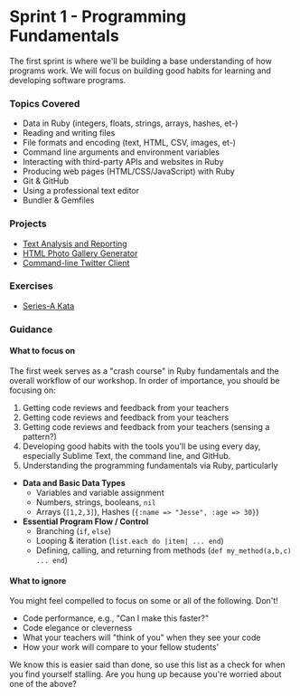 # Sprint 1 - Programming Fundamentals

The first sprint is where we'll be building a base understanding of how programs work. We will focus on building good habits for learning and developing software programs.

### Topics Covered

- Data in Ruby (integers, floats, strings, arrays, hashes, et-)
- Reading and writing files
- File formats and encoding (text, HTML, CSV, images, et-)
- Command line arguments and environment variables
- Interacting with third-party APIs and websites in Ruby
- Producing web pages (HTML/CSS/JavaScript) with Ruby
- Git & GitHub
- Using a professional text editor
- Bundler & Gemfiles

### Projects

- [Text Analysis and Reporting][text-analysis]
- [HTML Photo Gallery Generator][photo-gallery-cli]
- [Command-line Twitter Client][twitter-client]

### Exercises

- [Series-A Kata][series-A]

### Guidance

#### What to focus on

The first week serves as a "crash course" in Ruby fundamentals and the overall workflow of our workshop.  In order of importance, you should be focusing on:

1. Getting code reviews and feedback from your teachers
1. Getting code reviews and feedback from your teachers
1. Getting code reviews and feedback from your teachers (sensing a pattern?)
1. Developing good habits with the tools you'll be using every day, especially Sublime Text, the command line, and GitHub.
1. Understanding the programming fundamentals via Ruby, particularly
  - **Data and Basic Data Types**
    - Variables and variable assignment
    - Numbers, strings, booleans, `nil`
    - Arrays (`[1,2,3]`), Hashes (`{:name => "Jesse", :age => 30}`)
  - **Essential Program Flow / Control**
    - Branching (`if`, `else`)
    - Looping & iteration (`list.each do |item| ... end`)
    - Defining, calling, and returning from methods (`def my_method(a,b,c) ... end`)

#### What to ignore

You might feel compelled to focus on some or all of the following.  Don't!

- Code performance, e.g., "Can I make this faster?"
- Code elegance or cleverness
- What your teachers will "think of you" when they see your code
- How your work will compare to your fellow students'

We know this is easier said than done, so use this list as a check for when you find yourself stalling.  Are you hung up because you're worried about one of the above?

<!-- Projects -->

[text-analysis]:https://github.com/codeunion/text-analysis
[photo-gallery-cli]:https://github.com/codeunion/photo-gallery-cli
[twitter-client]:https://github.com/codeunion/twitter-client

<!-- Exercises -->

[series-A]:https://github.com/codeunion/web-fundamentals-weekly-katas/tree/master/series-A

